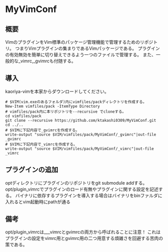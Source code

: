 # MyVimConf

## 概要
VimのプラグインをVim標準のパッケージ管理機能で管理するためのリポジトリ。
つまりVimプラグインの集まりであるVimパッケージである。
プラグインの有効無効を簡単に切り替えできるよう一つのファイルで管理する。
また、一般的な_vimrc,_gvimrcも付随する。

## 導入
  
kaoriya-vimを本家からダウンロードしてください。
~~~
# $VIM(vim.exeのあるフォルダ)内にvimfiles/packディレクトリを作成する。
New-Item vimfiles/pack -ItemType Directory
# vimfiles/pack内に本リポジトリを--recursive でcloneする。  
cd vimfiles/pack
git clone --recursive https://github.com/ktakashi0309/MyVimConf.git
cd ../..
# $VIMに下記内容で_gvimrcを作成する。  
write-output "source $VIM/vimfiles/pack/MyVimConf/_gvimrc"|out-file _gvimrc
# $VIMに下記内容で_vimrcを作成する。  
write-output "source $VIM/vimfiles/pack/MyVimConf/_vimrc"|out-file _vimrc
~~~

## プラグインの追加
optディレクトリにプラグインのリポジトリをgit submodule addする。
opt/plugin_vimrcでプラグインのロード有無やプラグインに関する設定を記述する。
バイナリに依存するプラグインを導入する場合はバイナリをbinファルダに入れるとvim起動時にpathが通る

## 備考
opt/plugin_vimrcは___vimrcとgvimrcの両方から呼ばれることに注意！
これはプラグインの設定をvimrc用とgvimrc用の二つ用意する煩雑さを回避する苦肉の策である。
